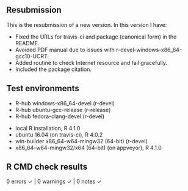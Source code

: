 ## Resubmission
This is the resubmission of a new version. In this version I have:

* Fixed the URLs for travis-ci and package (canonical form) in the README.
* Avoided PDF manual due to issues with r-devel-windows-x86_64-gcc10-UCRT.
* Added routine to check Internet resource and fail gracefully.
* Included the package citation.

## Test environments
- R-hub windows-x86_64-devel (r-devel)
- R-hub ubuntu-gcc-release (r-release)
- R-hub fedora-clang-devel (r-devel)

* local R installation, R 4.1.0
* ubuntu 16.04 (on travis-ci), R 4.0.2
* win-builder x86_64-w64-mingw32 (64-bit) (r-devel)
* x86_64-w64-mingw32/x64 (64-bit) (on appveyor), R 4.1.0

## R CMD check results
0 errors ✓ | 0 warnings ✓ | 0 notes ✓
